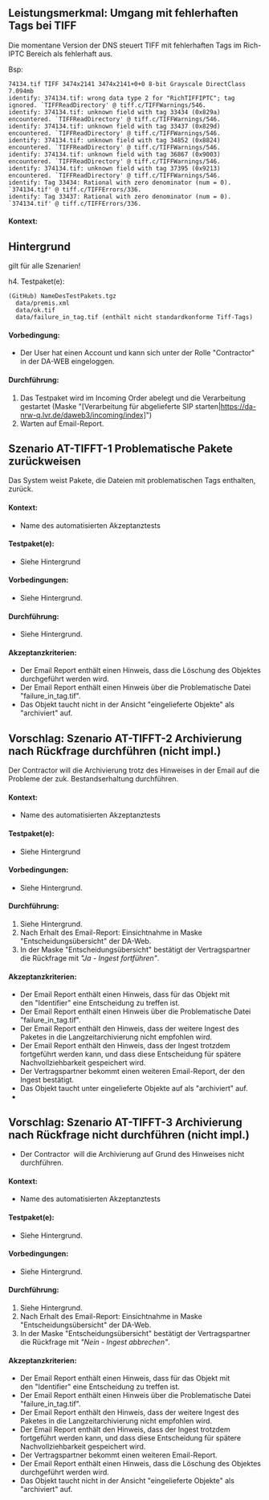 ## Leistungsmerkmal: Umgang mit fehlerhaften Tags bei TIFF

Die momentane Version der DNS steuert TIFF mit fehlerhaften Tags im Rich-IPTC Bereich als fehlerhaft aus.

Bsp:

```
74134.tif TIFF 3474x2141 3474x2141+0+0 8-bit Grayscale DirectClass 7.094mb 
identify: 374134.tif: wrong data type 2 for "RichTIFFIPTC"; tag ignored. `TIFFReadDirectory' @ tiff.c/TIFFWarnings/546.
identify: 374134.tif: unknown field with tag 33434 (0x829a) encountered. `TIFFReadDirectory' @ tiff.c/TIFFWarnings/546.
identify: 374134.tif: unknown field with tag 33437 (0x829d) encountered. `TIFFReadDirectory' @ tiff.c/TIFFWarnings/546.
identify: 374134.tif: unknown field with tag 34852 (0x8824) encountered. `TIFFReadDirectory' @ tiff.c/TIFFWarnings/546.
identify: 374134.tif: unknown field with tag 36867 (0x9003) encountered. `TIFFReadDirectory' @ tiff.c/TIFFWarnings/546.
identify: 374134.tif: unknown field with tag 37395 (0x9213) encountered. `TIFFReadDirectory' @ tiff.c/TIFFWarnings/546.
identify: Tag 33434: Rational with zero denominator (num = 0). `374134.tif' @ tiff.c/TIFFErrors/336.
identify: Tag 33437: Rational with zero denominator (num = 0). `374134.tif' @ tiff.c/TIFFErrors/336.
```

#### Kontext:

## Hintergrund

gilt für alle Szenarien!

h4. Testpaket(e):

```
(GitHub) NameDesTestPakets.tgz
  data/premis.xml
  data/ok.tif
  data/failure_in_tag.tif (enthält nicht standardkonforme Tiff-Tags)
```

#### Vorbedingung:

* Der User hat einen Account und kann sich unter der Rolle "Contractor" in der DA-WEB&nbsp;eingeloggen.

#### Durchführung:

1. Das Testpaket wird im Incoming Order abelegt und die Verarbeitung gestartet (Maske "[Verarbeitung für abgelieferte SIP starten|https://da-nrw-q.lvr.de/daweb3/incoming/index]")
1. Warten auf Email-Report.

## Szenario AT-TIFFT-1 Problematische Pakete zurückweisen

Das System weist Pakete, die Dateien mit problematischen Tags enthalten, zurück.

#### Kontext:

* Name des automatisierten Akzeptanztests


#### Testpaket(e):

* Siehe Hintergrund

#### Vorbedingungen:

* Siehe Hintergrund.

#### Durchführung:

* Siehe Hintergrund.

#### Akzeptanzkriterien:

* Der Email Report enthält einen Hinweis, dass die Löschung des Objektes durchgeführt werden wird.
* Der Email Report enthält einen Hinweis über die Problematische Datei "failure_in_tag.tif".
* Das Objekt taucht nicht in der Ansicht "eingelieferte Objekte" als "archiviert" auf.



## Vorschlag: Szenario AT-TIFFT-2 Archivierung nach Rückfrage durchführen (nicht impl.)

Der Contractor will die Archivierung trotz des Hinweises in der Email auf die Probleme der zuk. Bestandserhaltung durchführen.

#### Kontext:

* Name des automatisierten Akzeptanztests

#### Testpaket(e):

* Siehe Hintergrund

#### Vorbedingungen:

* Siehe Hintergrund.

#### Durchführung:

1. Siehe Hintergrund.
1. Nach Erhalt des Email-Report: Einsichtnahme in Maske "Entscheidungsübersicht" der DA-Web.
1. In der Maske "Entscheidungsübersicht" bestätigt der Vertragspartner die Rückfrage mit *"Ja - Ingest fortführen"*.

#### Akzeptanzkriterien:

* Der Email Report enthält einen Hinweis, dass für das Objekt mit den&nbsp;﻿"Identifier" eine Entscheidung zu treffen ist.
* Der Email Report enthält einen Hinweis über die Problematische Datei "failure_in_tag.tif".
* Der Email Report enthält den Hinweis, dass der weitere Ingest des Paketes in die Langzeitarchivierung nicht empfohlen wird.
* Der Email Report enthält den Hinweis, dass der Ingest trotzdem fortgeführt werden kann, und dass diese Entscheidung für spätere Nachvollziehbarkeit gespeichert wird.
* Der Vertragspartner bekommt einen weiteren Email-Report, der den Ingest bestätigt.
* Das Objekt taucht unter eingelieferte Objekte auf als "archiviert" auf.&nbsp;
* &nbsp;

## Vorschlag: Szenario AT-TIFFT-3 Archivierung nach Rückfrage nicht durchführen (nicht impl.)

* Der Contractor &nbsp;will die Archivierung auf Grund des Hinweises nicht durchführen.

#### Kontext:

* Name des automatisierten Akzeptanztests

#### Testpaket(e):

* Siehe Hintergrund.

#### Vorbedingungen:

* Siehe Hintergrund.

#### Durchführung:

1. Siehe Hintergrund.
1. Nach Erhalt des Email-Report: Einsichtnahme in Maske "Entscheidungsübersicht" der DA-Web.
1. In der Maske "Entscheidungsübersicht" bestätigt der Vertragspartner die Rückfrage mit *"Nein - Ingest abbrechen"*.

#### Akzeptanzkriterien:

* Der Email Report enthält einen Hinweis,&nbsp;dass für das Objekt mit den&nbsp;﻿"Identifier" eine Entscheidung zu treffen ist.
* Der Email Report enthält einen Hinweis über die Problematische Datei "failure_in_tag.tif".
* Der Email Report enthält den Hinweis, dass der weitere Ingest des Paketes in die Langzeitarchivierung nicht empfohlen wird.
* Der Email Report enthält den Hinweis, dass der Ingest trotzdem fortgeführt werden kann, und dass diese Entscheidung für spätere Nachvollziehbarkeit gespeichert wird.
* Der Vertragspartner bekommt einen weiteren Email-Report.
* Der Email Report enthält einen Hinweis, dass die Löschung des Objektes durchgeführt werden wird.
* Das Objekt taucht nicht in der Ansicht "eingelieferte Objekte" als "archiviert" auf.
